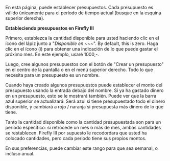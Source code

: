 En esta página, puede establecer presupuestos. Cada presupuesto es válido únicamente para el período de tiempo actual (busque en la esquina superior derecha).

**Estableciendo presupuestos en Firefly III**

Primero, establezca la cantidad disponible para usted haciendo clic en el ícono del lápiz junto a "*Disponible en ~~~*". By default, this is zero. Haga clic en el ícono (i) para obtener una indicación de lo que puede gastar el próximo mes. En este ejemplo, usaré 1000,-.

Luego, cree algunos presupuestos con el botón de "Crear un presupuesto" en el centro de la pantalla o en el menú superior derecho. Todo lo que necesita para un presupuesto es un nombre.

Cuando haya creado algunos presupuestos puede establecer el monto del presupuesto usando la entrada debajo del nombre. Si ya ha gastado dinero en un presupuesto, esto se le mostrará también. Puede ver que la barra azul superior se actualizará. Será azul si tiene presupuestado todo el dinero disponible, y cambiará a rojo / naranja si presupuesta más dinero de lo que tiene.

Tanto la cantidad disponible como la cantidad presupuestada son para un período específico: si retrocede un mes o más de mes, ambas cantidades se restablecen. Firefly III por supuesto le recodordara que usted ha colocado cantidades, pero cada periodo tiene sus propios montos.

En sus preferencias, puede cambiar este rango para que sea semanal, o incluso anual.
